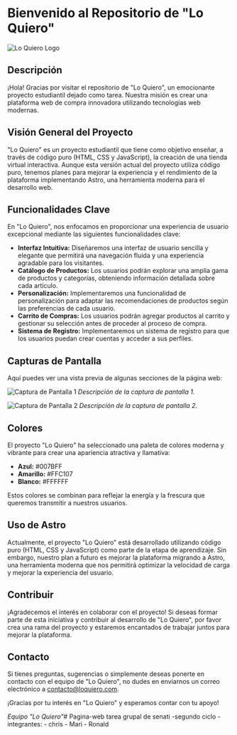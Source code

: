 # Bienvenido al Repositorio de "Lo Quiero"

![Lo Quiero Logo](https://example.com/loquiero_logo.png)

## Descripción

¡Hola! Gracias por visitar el repositorio de "Lo Quiero", un emocionante proyecto estudiantil dejado como tarea. Nuestra misión es crear una plataforma web de compra innovadora utilizando tecnologías web modernas.

## Visión General del Proyecto

"Lo Quiero" es un proyecto estudiantil que tiene como objetivo enseñar, a través de código puro (HTML, CSS y JavaScript), la creación de una tienda virtual interactiva. Aunque esta versión actual del proyecto utiliza código puro, tenemos planes para mejorar la experiencia y el rendimiento de la plataforma implementando Astro, una herramienta moderna para el desarrollo web.

## Funcionalidades Clave

En "Lo Quiero", nos enfocamos en proporcionar una experiencia de usuario excepcional mediante las siguientes funcionalidades clave:

- **Interfaz Intuitiva:** Diseñaremos una interfaz de usuario sencilla y elegante que permitirá una navegación fluida y una experiencia agradable para los visitantes.
- **Catálogo de Productos:** Los usuarios podrán explorar una amplia gama de productos y categorías, obteniendo información detallada sobre cada artículo.
- **Personalización:** Implementaremos una funcionalidad de personalización para adaptar las recomendaciones de productos según las preferencias de cada usuario.
- **Carrito de Compras:** Los usuarios podrán agregar productos al carrito y gestionar su selección antes de proceder al proceso de compra.
- **Sistema de Registro:** Implementaremos un sistema de registro para que los usuarios puedan crear cuentas y acceder a sus perfiles.

## Capturas de Pantalla

Aquí puedes ver una vista previa de algunas secciones de la página web:

![Captura de Pantalla 1](https://example.com/screenshot1.png)
*Descripción de la captura de pantalla 1.*

![Captura de Pantalla 2](https://example.com/screenshot2.png)
*Descripción de la captura de pantalla 2.*

## Colores

El proyecto "Lo Quiero" ha seleccionado una paleta de colores moderna y vibrante para crear una apariencia atractiva y llamativa:

- **Azul:** #007BFF
- **Amarillo:** #FFC107
- **Blanco:** #FFFFFF

Estos colores se combinan para reflejar la energía y la frescura que queremos transmitir a nuestros usuarios.

## Uso de Astro

Actualmente, el proyecto "Lo Quiero" está desarrollado utilizando código puro (HTML, CSS y JavaScript) como parte de la etapa de aprendizaje. Sin embargo, nuestro plan a futuro es mejorar la plataforma migrando a Astro, una herramienta moderna que nos permitirá optimizar la velocidad de carga y mejorar la experiencia del usuario.

## Contribuir

¡Agradecemos el interés en colaborar con el proyecto! Si deseas formar parte de esta iniciativa y contribuir al desarrollo de "Lo Quiero", por favor crea una rama del proyecto y estaremos encantados de trabajar juntos para mejorar la plataforma.

## Contacto

Si tienes preguntas, sugerencias o simplemente deseas ponerte en contacto con el equipo de "Lo Quiero", no dudes en enviarnos un correo electrónico a contacto@loquiero.com.

¡Gracias por tu interés en "Lo Quiero" y esperamos contar con tu apoyo!

*Equipo "Lo Quiero"*# Pagina-web
tarea grupal de senati
-segundo ciclo
    -integrantes:
        - chris
        - Mari
        - Ronald

